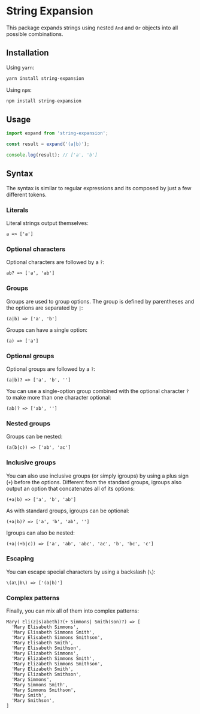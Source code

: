 # String Expansion

This package expands strings using nested `And` and `Or` objects into all
possible combinations.

## Installation

Using `yarn`:

```bash
yarn install string-expansion
```

Using `npm`:

```bash
npm install string-expansion
```

## Usage

```javascript
import expand from 'string-expansion';

const result = expand('(a|b)');

console.log(result); // ['a', 'b']
```

## Syntax

The syntax is similar to regular expressions and its composed by just a few
different tokens.

### Literals

Literal strings output themselves:

```
a => ['a']
```

### Optional characters

Optional characters are followed by a `?`:

```
ab? => ['a', 'ab']
```

### Groups

Groups are used to group options. The group is defined by parentheses and the
options are separated by `|`:

```
(a|b) => ['a', 'b']
```

Groups can have a single option:

```
(a) => ['a']
```

### Optional groups

Optional groups are followed by a `?`:

```
(a|b)? => ['a', 'b', '']
```

You can use a single-option group combined with the optional character `?` to
make more than one character optional:

```
(ab)? => ['ab', '']
```

### Nested groups

Groups can be nested:

```
(a(b|c)) => ['ab', 'ac']
```

### Inclusive groups

You can also use inclusive groups (or simply igroups) by using a plus sign (`+`)
before the options. Different from the standard groups, igroups also output an
option that concatenates all of its options:

```
(+a|b) => ['a', 'b', 'ab']
```

As with standard groups, igroups can be optional:

```
(+a|b)? => ['a', 'b', 'ab', '']
```

Igroups can also be nested:

```
(+a|(+b|c)) => ['a', 'ab', 'abc', 'ac', 'b', 'bc', 'c']
```

### Escaping

You can escape special characters by using a backslash (`\`):

```
\(a\|b\) => ['(a|b)']
```

### Complex patterns

Finally, you can mix all of them into complex patterns:

```
Mary( Eli(z|s)abeth)?(+ Simmons| Smith(son)?) => [
  'Mary Elisabeth Simmons',
  'Mary Elisabeth Simmons Smith',
  'Mary Elisabeth Simmons Smithson',
  'Mary Elisabeth Smith',
  'Mary Elisabeth Smithson',
  'Mary Elizabeth Simmons',
  'Mary Elizabeth Simmons Smith',
  'Mary Elizabeth Simmons Smithson',
  'Mary Elizabeth Smith',
  'Mary Elizabeth Smithson',
  'Mary Simmons',
  'Mary Simmons Smith',
  'Mary Simmons Smithson',
  'Mary Smith',
  'Mary Smithson',
]
```
